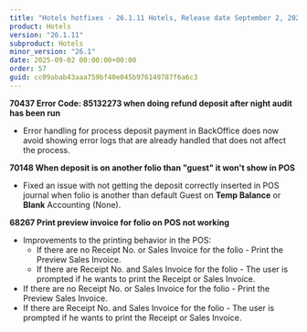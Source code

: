 ```yaml
---
title: "Hotels hotfixes - 26.1.11 Hotels, Release date September 2, 2025 - Hotfixes"
product: Hotels
version: "26.1.11"
subproduct: Hotels
minor_version: "26.1"
date: 2025-09-02 00:00:00+00:00
order: 57
guid: cc09abab43aaa759bf40e045b976149787f6a6c3
---
```


<div><strong>70437 Error Code: 85132273 when doing refund deposit after night audit has been run</strong>
<ul><li>Error handling for process deposit payment in BackOffice does now avoid showing error logs that are already handled that does not affect the process.</li></ul>
<strong>70148 When deposit is on another folio than "guest" it won't show in POS</strong>
<ul><li>Fixed an issue with not getting the deposit correctly inserted in POS journal when folio is another than default Guest on <b>Temp Balance</b> or <b>Blank</b> Accounting (None).</li></ul>
<strong>68267 Print preview invoice for folio on POS not working</strong>
<ul><li>Improvements to the printing behavior in the POS:<ul><li>If there are no Receipt No. or Sales Invoice for the folio - Print the Preview Sales Invoice.</li><li>If there are Receipt No. and Sales Invoice for the folio - The user is prompted if he wants to print the Receipt or Sales Invoice.</li></ul></li>
<li>If there are no Receipt No. or Sales Invoice for the folio - Print the Preview Sales Invoice.</li>
<li>If there are Receipt No. and Sales Invoice for the folio - The user is prompted if he wants to print the Receipt or Sales Invoice.</li></ul></div>
